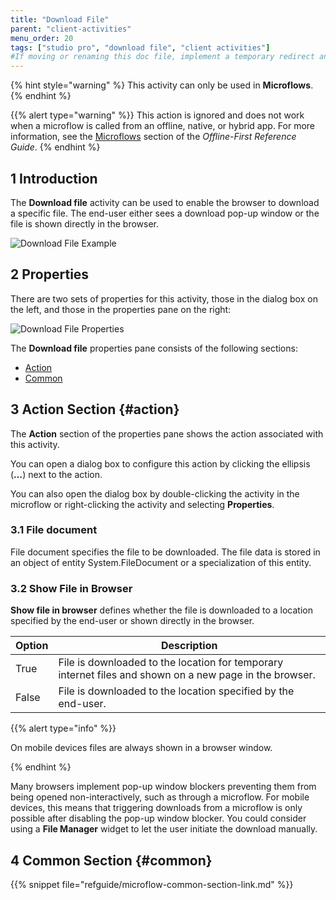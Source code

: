 ```yaml
---
title: "Download File"
parent: "client-activities"
menu_order: 20
tags: ["studio pro", "download file", "client activities"]
#If moving or renaming this doc file, implement a temporary redirect and let the respective team know they should update the URL in the product. See Mapping to Products for more details.
---
```


{% hint style="warning" %}
This activity can only be used in **Microflows**.
{% endhint %}

{{% alert type="warning" %}}
This action is ignored and does not work when a microflow is called from an offline, native, or hybrid app. For more information, see the [Microflows](offline-first#microflows) section of the *Offline-First Reference Guide*.
{% endhint %}

## 1 Introduction

The **Download file** activity can be used to enable the browser to download a specific file. The end-user either sees a download pop-up window or the file is shown directly in the browser.


![Download File Example](attachments/client-activities/download-file.png)


## 2 Properties

There are two sets of properties for this activity, those in the dialog box on the left, and those in the properties pane on the right:

![Download File Properties](attachments/client-activities/download-file-properties.png)

The **Download file** properties pane consists of the following sections:

* [Action](#action)
* [Common](#common)

## 3 Action Section {#action}

The **Action** section of the properties pane shows the action associated with this activity.

You can open a dialog box to configure this action by clicking the ellipsis (**…**) next to the action.

You can also open the dialog box by double-clicking the activity in the microflow or right-clicking the activity and selecting **Properties**.

### 3.1 File document

File document specifies the file to be downloaded. The file data is stored in an object of entity System.FileDocument or a specialization of this entity.

### 3.2 Show File in Browser

**Show file in browser** defines whether the file is downloaded to a location specified by the end-user or shown directly in the browser.

| Option | Description |
| --- | --- |
| True | File is downloaded to the location for temporary internet files and shown on a new page in the browser. |
| False | File is downloaded to the location specified by the end-user. |

{{% alert type="info" %}}

On mobile devices files are always shown in a browser window.

{% endhint %}

Many browsers implement pop-up window blockers preventing them from being opened non-interactively, such as through a microflow. For mobile devices, this means that triggering downloads from a microflow is only possible after disabling the pop-up window blocker. You could consider using a **File Manager** widget to let the user initiate the download manually.

## 4 Common Section {#common}

{{% snippet file="refguide/microflow-common-section-link.md" %}}